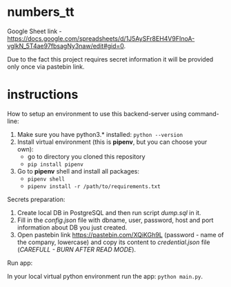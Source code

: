 # numbers_tt
Google Sheet link - https://docs.google.com/spreadsheets/d/1J5AySFr8EH4V9FInoA-vglkN_5T4ae97fbsagNy3naw/edit#gid=0.

Due to the fact this project requires secret information it will be provided only once via pastebin link.

# instructions

How to setup an environment to use this backend-server using command-line:

1. Make sure you have python3.\* installed:
   `python --version`
2. Install virtual environment (this is **pipenv**, but you can choose your own):
    - go to directory you cloned this repository
    - `pip install pipenv`
3. Go to **pipenv** shell and install all packages:
    - `pipenv shell`
    - `pipenv install -r /path/to/requirements.txt`

Secrets preparation:

1. Create local DB in PostgreSQL and then run script *dump.sql* in it.
2. Fill in the *config.json* file with dbname, user, password, host and port information about DB you just created.
3. Open pastebin link https://pastebin.com/XQiKGh9L (password - name of the company, lowercase) and copy its content to *credential.json* file (*CAREFULL - BURN AFTER READ MODE*).


Run app:

In your local virtual python environment run the app: `python main.py`.

